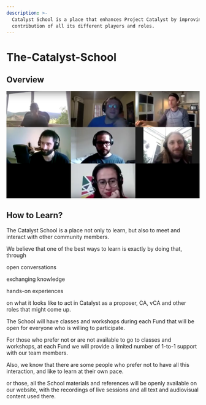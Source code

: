 ```yaml
---
description: >-
  Catalyst School is a place that enhances Project Catalyst by improving the
  contribution of all its different players and roles.
---
```


# The-Catalyst-School

## Overview

![The First Meeting of the Catalyst School](.gitbook/assets/2021-08-02-16-.png)

## How to Learn?

The Catalyst School is a place not only to learn, but also to meet and interact with other community members. 

We believe that one of the best ways to learn is exactly by doing that, through 

open conversations

exchanging knowledge

hands-on experiences 

on what it looks like to act in Catalyst as a proposer, CA, vCA and other roles that might come up. 

The School will have classes and workshops during each Fund that will be open for everyone who is willing to participate.

For those who prefer not or are not available to go to classes and workshops, at each Fund we will provide a limited number of 1-to-1 support with our team members.

Also, we know that there are some people who prefer not to have all this interaction, and like to learn at their own pace. 

or those, all the School materials and references will be openly available on our website, with the recordings of live sessions and all text and audiovisual content used there.











